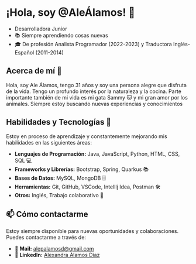 # ¡Hola, soy @AleÁlamos! 👋
- Desarrolladora Junior
- 📚 Siempre aprendiendo cosas nuevas
- 🎓 De profesión Analista Programador (2022-2023) y Traductora Inglés-Español (2011-2014)

## Acerca de mí 👀

Hola, soy Ale Álamos, tengo 31 años y soy una persona alegre que disfruta de la vida.
Tengo un profundo interés por la naturaleza y la cocina.
Parte importante también de mi vida es mi gata Sammy 🐱 y mi gran amor por los animales.
Siempre estoy buscando nuevas experiencias y conocimientos

## Habilidades y Tecnologías 🚀

Estoy en proceso de aprendizaje y constantemente mejorando mis habilidades en las siguientes áreas:

- **Lenguajes de Programación:** Java, JavaScript, Python, HTML, CSS, SQL 💻
- **Frameworks y Librerías:** Bootstrap, Spring, Quarkus 📚
- **Bases de Datos:** MySQL, MongoDB 🗄️
- **Herramientas:** Git, GitHub, VSCode, IntellIj Idea, Postman 🛠️
- **Otros:** Inglés, Trabajo colaborativo 🤝

## 📫 Cómo contactarme

Estoy siempre disponible para nuevas oportunidades y colaboraciones. Puedes contactarme a través de:

- 📧 **Mail:** [alepalamosd@gmail.com](mailto:alepalamosd@gmail.com)
- 💼 **LinkedIn:** [Alexandra Álamos Díaz](https://www.linkedin.com/in/alexandra-álamos-diaz)













